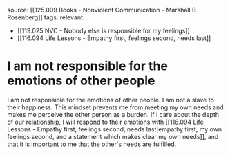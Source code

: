 source: [[125.009 Books - Nonviolent Communication - Marshall B Rosenberg]]
tags:
relevant:
- [[119.025 NVC - Nobody else is responsible for my feelings]]
- [[116.094 Life Lessons - Empathy first, feelings second, needs last]]

# I am not responsible for the emotions of other people

I am not responsible for the emotions of other people. I am not a slave to their happiness. This mindset prevents me from meeting my own needs and makes me perceive the other person as a burden. If I care about the depth of our relationship, I will respond to their emotions with [[116.094 Life Lessons - Empathy first, feelings second, needs last|empathy first, my own feelings second, and a statement which makes clear my own needs]], and that it is important to me that the other's needs are fulfilled.

